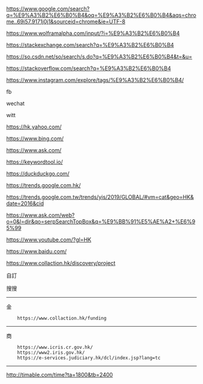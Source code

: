 https://www.google.com/search?q=%E9%A3%B2%E6%B0%B4&oq=%E9%A3%B2%E6%B0%B4&aqs=chrome..69i57.9171j0j1&sourceid=chrome&ie=UTF-8

https://www.wolframalpha.com/input/?i=%E9%A3%B2%E6%B0%B4

https://stackexchange.com/search?q=%E9%A3%B2%E6%B0%B4

https://so.csdn.net/so/search/s.do?q=%E9%A3%B2%E6%B0%B4&t=&u=

https://stackoverflow.com/search?q=%E9%A3%B2%E6%B0%B4

https://www.instagram.com/explore/tags/%E9%A3%B2%E6%B0%B4/

fb

wechat

witt

https://hk.yahoo.com/

https://www.bing.com/

https://www.ask.com/

https://keywordtool.io/


https://duckduckgo.com/

https://trends.google.com.hk/

https://trends.google.com.tw/trends/yis/2019/GLOBAL/#vm=cat&geo=HK&date=2016&cid

https://www.ask.com/web?o=0&l=dir&qo=serpSearchTopBox&q=%E9%BB%91%E5%AE%A2+%E6%95%99

https://www.youtube.com/?gl=HK

https://www.baidu.com/

https://www.collaction.hk/discovery/project

自訂

搜搜

---
金

        https://www.collaction.hk/funding
    
    
    
    
    
---
商


        https://www.icris.cr.gov.hk/
        https://www2.iris.gov.hk/
        https://e-services.judiciary.hk/dcl/index.jsp?lang=tc
   
   
---

http://timable.com/time?ta=1800&tb=2400

